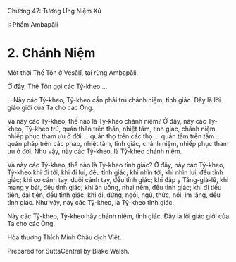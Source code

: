  

Chương 47: Tương Ưng Niệm Xứ

I: Phẩm Ambapāli

# 2\. Chánh Niệm

Một thời Thế Tôn ở Vesālī, tại rừng Ambapāli.

Ở đấy, Thế Tôn gọi các Tỷ-kheo …

—Này các Tỷ-kheo, Tỷ-kheo cần phải trú chánh niệm, tỉnh giác. Ðây là lời giáo giới của Ta cho các Ông.

Và này các Tỷ-kheo, thế nào là Tỷ-kheo chánh niệm? Ở đây, này các Tỷ-kheo, Tỷ-kheo trú, quán thân trên thân, nhiệt tâm, tỉnh giác, chánh niệm, nhiếp phục tham ưu ở đời … quán thọ trên các thọ … quán tâm trên tâm … quán pháp trên các pháp, nhiệt tâm, tỉnh giác, chánh niệm, nhiếp phục tham ưu ở đời. Như vậy, này các Tỷ-kheo, là Tỷ-kheo chánh niệm.

Và này các Tỷ-kheo, thế nào là Tỷ-kheo tỉnh giác? Ở đây, này các Tỷ-kheo, Tỷ-kheo khi đi tới, khi đi lui, đều tỉnh giác; khi nhìn tới, khi nhìn lui, đều tỉnh giác; khi co cánh tay, duỗi cánh tay, đều tỉnh giác; khi đắp y Tăng-già-lê, khi mang y bát, đều tỉnh giác; khi ăn uống, nhai nếm, đều tỉnh giác; khi đi tiểu tiện, đại tiện, đều tỉnh giác; khi đi, đứng, ngồi, ngủ, thức, nói, im lặng, đều tỉnh giác. Như vậy, này các Tỷ-kheo, là Tỷ-kheo tỉnh giác.

Này các Tỷ-kheo, Tỷ-kheo hãy chánh niệm, tỉnh giác. Ðây là lời giáo giới của Ta cho các Ông.

Hòa thượng Thích Minh Châu dịch Việt.

Prepared for SuttaCentral by Blake Walsh.